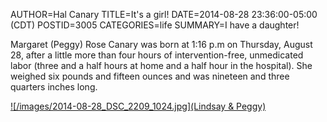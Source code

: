 AUTHOR=Hal Canary
TITLE=It's a girl!
DATE=2014-08-28 23:36:00-05:00 (CDT)
POSTID=3005
CATEGORIES=life
SUMMARY=I have a daughter!

Margaret (Peggy) Rose Canary was born at 1:16 p.m on Thursday, August 28, after a little more than four hours of intervention-free, unmedicated labor (three and a half hours at home and a half hour in the hospital). She weighed six pounds and fifteen ounces and was nineteen and three quarters inches long. 

[![/images/2014-08-28_DSC_2209_1024.jpg](Lindsay & Peggy)](/images/2014-08-28_DSC_2209_1024.jpg)
